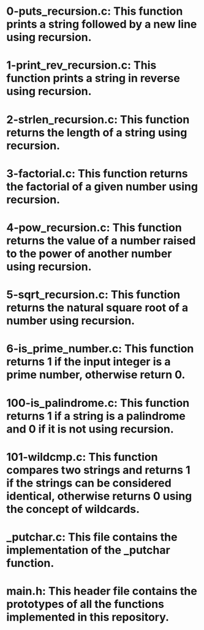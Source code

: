 # 0-puts_recursion.c: This function prints a string followed by a new line using recursion.

# 1-print_rev_recursion.c: This function prints a string in reverse using recursion.

# 2-strlen_recursion.c: This function returns the length of a string using recursion.

# 3-factorial.c: This function returns the factorial of a given number using recursion.

# 4-pow_recursion.c: This function returns the value of a number raised to the power of another number using recursion.

# 5-sqrt_recursion.c: This function returns the natural square root of a number using recursion.

# 6-is_prime_number.c: This function returns 1 if the input integer is a prime number, otherwise return 0.

# 100-is_palindrome.c: This function returns 1 if a string is a palindrome and 0 if it is not using recursion.

# 101-wildcmp.c: This function compares two strings and returns 1 if the strings can be considered identical, otherwise returns 0 using the concept of wildcards.

# _putchar.c: This file contains the implementation of the _putchar function.

# main.h: This header file contains the prototypes of all the functions implemented in this repository.
